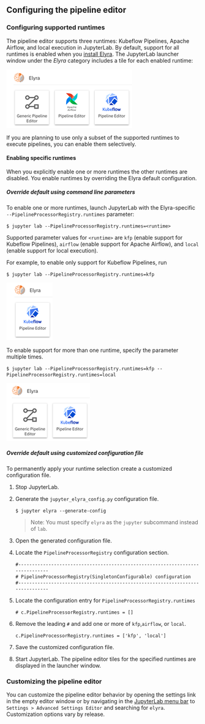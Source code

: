 <!--
{% comment %}
Copyright 2018-2023 Elyra Authors

Licensed under the Apache License, Version 2.0 (the "License");
you may not use this file except in compliance with the License.
You may obtain a copy of the License at

http://www.apache.org/licenses/LICENSE-2.0

Unless required by applicable law or agreed to in writing, software
distributed under the License is distributed on an "AS IS" BASIS,
WITHOUT WARRANTIES OR CONDITIONS OF ANY KIND, either express or implied.
See the License for the specific language governing permissions and
limitations under the License.
{% endcomment %}
-->

## Configuring the pipeline editor

### Configuring supported runtimes

The pipeline editor supports three runtimes: Kubeflow Pipelines, Apache Airflow, and local execution in JupyterLab. By default, support for all runtimes is enabled when you [install Elyra](../getting_started/installation.md). The JupyterLab launcher window under the _Elyra_ category includes a tile for each enabled runtime:

![Pipeline editor tiles in the JupyterLab launcher](../images/user_guide/pipeline-editor-configuration/pipeline-editor-tiles-in-jupyterlab-launcher.png)

If you are planning to use only a subset of the supported runtimes to execute pipelines, you can enable them selectively.

#### Enabling specific runtimes

When you explicitly enable one or more runtimes the other runtimes are disabled. You enable runtimes by overriding the Elyra default configuration. 

##### Override default using command line parameters

To enable one or more runtimes, launch JupyterLab with the Elyra-specific `--PipelineProcessorRegistry.runtimes` parameter:

```
$ jupyter lab --PipelineProcessorRegistry.runtimes=<runtime>
```

Supported parameter values for `<runtime>` are `kfp` (enable support for Kubeflow Pipelines), `airflow` (enable support for Apache Airflow), and `local` (enable support for local execution).

For example, to enable only support for Kubeflow Pipelines, run

```
$ jupyter lab --PipelineProcessorRegistry.runtimes=kfp
```

![Kubeflow Pipelines editor tile in the JupyterLab launcher](../images/user_guide/pipeline-editor-configuration/pipeline-editor-kfp-only-in-jupyterlab-launcher.png)

To enable support for more than one runtime, specify the parameter multiple times.

```
$ jupyter lab --PipelineProcessorRegistry.runtimes=kfp --PipelineProcessorRegistry.runtimes=local
```

![Kubeflow Pipelines and generic editor tiles in the JupyterLab launcher](../images/user_guide/pipeline-editor-configuration/pipeline-editor-subset-in-jupyterlab-launcher.png)

##### Override default using customized configuration file

To permanently apply your runtime selection create a customized configuration file.

1. Stop JupyterLab.
1. Generate the `jupyter_elyra_config.py` configuration file.

   ```
   $ jupyter elyra --generate-config
   ```
   > Note: You must specify `elyra` as the `jupyter` subcommand instead of `lab`. 
1. Open the generated configuration file.
1. Locate the `PipelineProcessorRegistry` configuration section.
   ```
   #------------------------------------------------------------------------------
   # PipelineProcessorRegistry(SingletonConfigurable) configuration
   #------------------------------------------------------------------------------
   ```
1. Locate the configuration entry for `PipelineProcessorRegistry.runtimes`
   ```
   # c.PipelineProcessorRegistry.runtimes = []
   ```
1. Remove the leading `#` and add one or more of `kfp`,`airflow`, or `local`.
   ```
   c.PipelineProcessorRegistry.runtimes = ['kfp', 'local']
   ```
1. Save the customized configuration file.
1. Start JupyterLab. The pipeline editor tiles for the specified runtimes are displayed in the launcher window.

### Customizing the pipeline editor

You can customize the pipeline editor behavior by opening the settings link in the empty editor window or by navigating in the [JupyterLab menu bar](https://jupyterlab.readthedocs.io/en/stable/user/interface.html#menu-bar) to  `Settings > Advanced Settings Editor` and searching for `elyra`. Customization options vary by release.